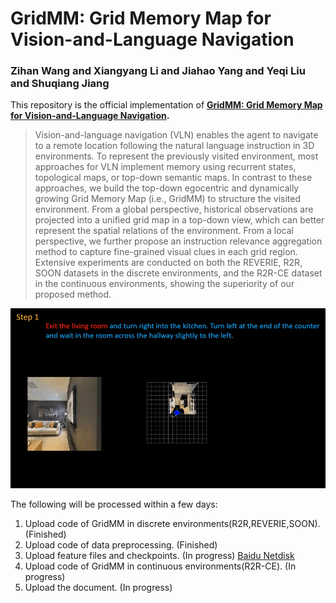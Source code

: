 # GridMM: Grid Memory Map for Vision-and-Language Navigation

### Zihan Wang and Xiangyang Li and Jiahao Yang and Yeqi Liu and Shuqiang Jiang

This repository is the official implementation of **[GridMM: Grid Memory Map for Vision-and-Language Navigation](https://arxiv.org/abs/2307.12907).**

>Vision-and-language navigation (VLN) enables the agent to navigate to a remote location following the natural language instruction in 3D environments. To represent the previously visited environment, most approaches for VLN implement memory using recurrent states, topological maps, or top-down semantic maps. In contrast to these approaches, we build the top-down egocentric and dynamically growing Grid Memory Map (i.e., GridMM) to structure the visited environment. From a global perspective, historical observations are projected into a unified grid map in a top-down view, which can better represent the spatial relations of the environment. From a local perspective, we further propose an instruction relevance aggregation method to capture fine-grained visual clues in each grid region. Extensive experiments are conducted on both the REVERIE, R2R, SOON datasets in the discrete environments, and the R2R-CE dataset in the continuous environments, showing the superiority of our proposed method.

![image](https://github.com/MrZihan/GridMM/blob/main/demo.gif)

The following will be processed within a few days:
1) Upload code of GridMM in discrete environments(R2R,REVERIE,SOON). (Finished)
2) Upload code of data preprocessing. (Finished)
3) Upload feature files and checkpoints. (In progress) [Baidu Netdisk](https://pan.baidu.com/s/1jRshMRNAhIx4VtCT0Lw1DA?pwd=beya)
4) Upload code of GridMM in continuous environments(R2R-CE). (In progress)
5) Upload the document. (In progress)
